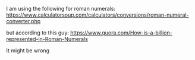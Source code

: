 
I am using the following for roman numerals:
https://www.calculatorsoup.com/calculators/conversions/roman-numeral-converter.php

but according to this guy:
https://www.quora.com/How-is-a-billion-represented-in-Roman-Numerals

It might be wrong
